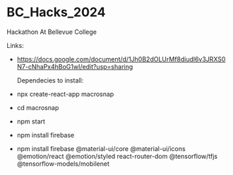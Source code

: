 # BC_Hacks_2024
Hackathon At Bellevue College

Links:
- https://docs.google.com/document/d/1Jh0B2dOLUrMf8diudl6v3JRXS0N7-cNhaPx4hBoG1wI/edit?usp=sharing



  Dependecies to install:
- npx create-react-app macrosnap
- cd macrosnap
- npm start
- npm install firebase
- npm install firebase @material-ui/core @material-ui/icons @emotion/react @emotion/styled react-router-dom @tensorflow/tfjs @tensorflow-models/mobilenet

